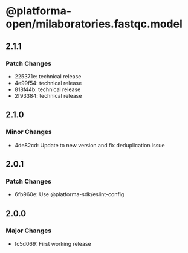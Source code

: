 # @platforma-open/milaboratories.fastqc.model

## 2.1.1

### Patch Changes

- 225371e: technical release
- 4e99f54: technical release
- 818f44b: technical release
- 2f93384: technical release

## 2.1.0

### Minor Changes

- 4de82cd: Update to new version and fix deduplication issue

## 2.0.1

### Patch Changes

- 6fb960e: Use @platforma-sdk/eslint-config

## 2.0.0

### Major Changes

- fc5d069: First working release
